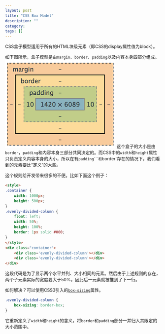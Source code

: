 ```yaml
---
layout: post
title: "CSS Box Model"
description: ""
category: 
tags: []
---
```


CSS盒子模型适用于所有的HTML块级元素（即CSS的display属性值为block）。

如下图所示，盒子模型是由`margin`、`border`、`padding`以及内容本身四部分组成。
![Box Model](/assets/img/box-model.png "Box Model")
这个盒子的大小是由`border`，`padding`和内容本身三部分共同决定的。而CSS中的``width``和``height``属性只负责定义内容本身的大小，所以在有`padding``和`border`存在的情况下，我们看到的元素要比“定义”的大些。

这个规则给开发带来很多的不便。比如下面这个例子：

```html
<style>
.container {
	width: 1000px;
	height: 500px;
}
.evenly-divided-column {
	float: left;
	width: 50%;
	height: 100%;
	border: 1px solid #000;
}
</style>
<div class="container">
	<div class='evenly-divided-column'></div>
	<div class='evenly-divided-column'></div>
</div>
```

这段代码是为了显示两个水平并列、大小相同的元素。然后由于上述规则的存在，两个子元素实际的宽度要大于50%，因此后一元素就被推到了下一行。

如何解决？可以使用CSS3引入的[`box-sizing`](http://www.w3.org/TR/css3-ui/#box-sizing)属性。

```css
.evenly-divided-column {
	box-sizing: border-box;
}
```

它重新定义了`width`和`height`的含义，将`border`和`padding`部分一并归入其限定的大小范围中。